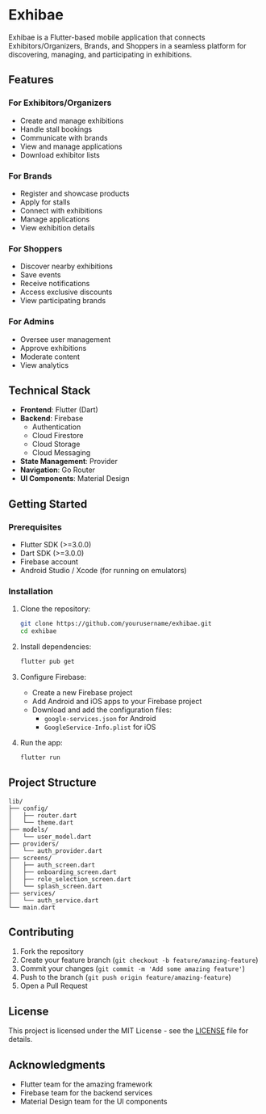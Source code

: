 # Exhibae

Exhibae is a Flutter-based mobile application that connects Exhibitors/Organizers, Brands, and Shoppers in a seamless platform for discovering, managing, and participating in exhibitions.

## Features

### For Exhibitors/Organizers
- Create and manage exhibitions
- Handle stall bookings
- Communicate with brands
- View and manage applications
- Download exhibitor lists

### For Brands
- Register and showcase products
- Apply for stalls
- Connect with exhibitions
- Manage applications
- View exhibition details

### For Shoppers
- Discover nearby exhibitions
- Save events
- Receive notifications
- Access exclusive discounts
- View participating brands

### For Admins
- Oversee user management
- Approve exhibitions
- Moderate content
- View analytics

## Technical Stack

- **Frontend**: Flutter (Dart)
- **Backend**: Firebase
  - Authentication
  - Cloud Firestore
  - Cloud Storage
  - Cloud Messaging
- **State Management**: Provider
- **Navigation**: Go Router
- **UI Components**: Material Design

## Getting Started

### Prerequisites

- Flutter SDK (>=3.0.0)
- Dart SDK (>=3.0.0)
- Firebase account
- Android Studio / Xcode (for running on emulators)

### Installation

1. Clone the repository:
   ```bash
   git clone https://github.com/yourusername/exhibae.git
   cd exhibae
   ```

2. Install dependencies:
   ```bash
   flutter pub get
   ```

3. Configure Firebase:
   - Create a new Firebase project
   - Add Android and iOS apps to your Firebase project
   - Download and add the configuration files:
     - `google-services.json` for Android
     - `GoogleService-Info.plist` for iOS

4. Run the app:
   ```bash
   flutter run
   ```

## Project Structure

```
lib/
├── config/
│   ├── router.dart
│   └── theme.dart
├── models/
│   └── user_model.dart
├── providers/
│   └── auth_provider.dart
├── screens/
│   ├── auth_screen.dart
│   ├── onboarding_screen.dart
│   ├── role_selection_screen.dart
│   └── splash_screen.dart
├── services/
│   └── auth_service.dart
└── main.dart
```

## Contributing

1. Fork the repository
2. Create your feature branch (`git checkout -b feature/amazing-feature`)
3. Commit your changes (`git commit -m 'Add some amazing feature'`)
4. Push to the branch (`git push origin feature/amazing-feature`)
5. Open a Pull Request

## License

This project is licensed under the MIT License - see the [LICENSE](LICENSE) file for details.

## Acknowledgments

- Flutter team for the amazing framework
- Firebase team for the backend services
- Material Design team for the UI components 